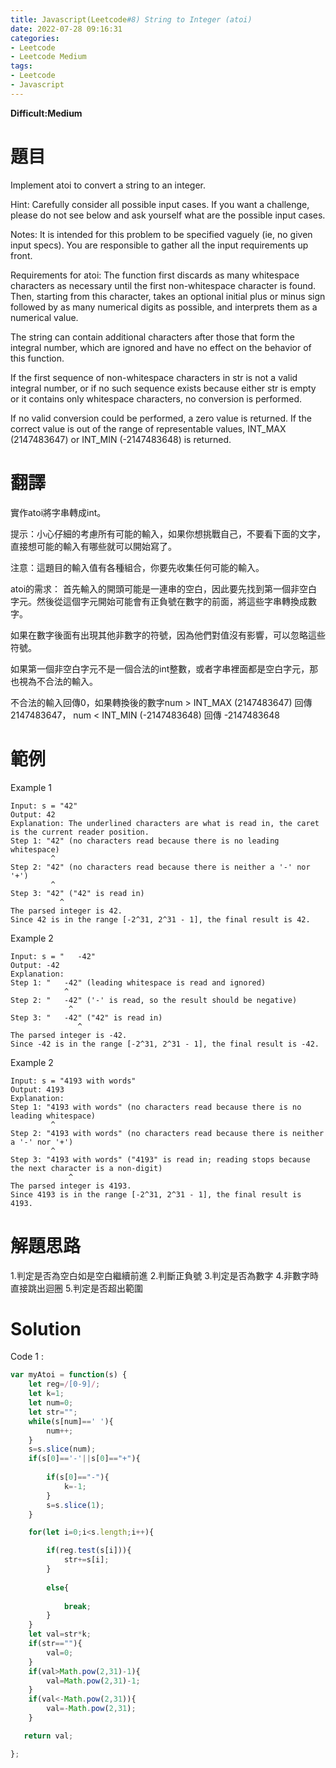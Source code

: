 ```yaml
---
title: Javascript(Leetcode#8) String to Integer (atoi)
date: 2022-07-28 09:16:31
categories: 
- Leetcode 
- Leetcode Medium 
tags:
- Leetcode
- Javascript
---
```


**Difficult:Medium**

# 題目

Implement atoi to convert a string to an integer.

Hint: Carefully consider all possible input cases. If you want a challenge, please do not see below and ask yourself what are the possible input cases.

Notes: It is intended for this problem to be specified vaguely (ie, no given input specs). You are responsible to gather all the input requirements up front.

Requirements for atoi:
The function first discards as many whitespace characters as necessary until the first non-whitespace character is found. Then, starting from this character, takes an optional initial plus or minus sign followed by as many numerical digits as possible, and interprets them as a numerical value.

The string can contain additional characters after those that form the integral number, which are ignored and have no effect on the behavior of this function.

If the first sequence of non-whitespace characters in str is not a valid integral number, or if no such sequence exists because either str is empty or it contains only whitespace characters, no conversion is performed.

If no valid conversion could be performed, a zero value is returned. If the correct value is out of the range of representable values, INT_MAX (2147483647) or INT_MIN (-2147483648) is returned.

<!--more-->

# 翻譯

實作atoi將字串轉成int。

提示：小心仔細的考慮所有可能的輸入，如果你想挑戰自己，不要看下面的文字，直接想可能的輸入有哪些就可以開始寫了。

注意：這題目的輸入值有各種組合，你要先收集任何可能的輸入。

atoi的需求：
首先輸入的開頭可能是一連串的空白，因此要先找到第一個非空白字元。然後從這個字元開始可能會有正負號在數字的前面，將這些字串轉換成數字。

如果在數字後面有出現其他非數字的符號，因為他們對值沒有影響，可以忽略這些符號。

如果第一個非空白字元不是一個合法的int整數，或者字串裡面都是空白字元，那也視為不合法的輸入。

不合法的輸入回傳0，如果轉換後的數字num > INT_MAX (2147483647) 回傳2147483647， num < INT_MIN (-2147483648) 回傳 -2147483648

# 範例

Example 1

```
Input: s = "42"
Output: 42
Explanation: The underlined characters are what is read in, the caret is the current reader position.
Step 1: "42" (no characters read because there is no leading whitespace)
         ^
Step 2: "42" (no characters read because there is neither a '-' nor '+')
         ^
Step 3: "42" ("42" is read in)
           ^
The parsed integer is 42.
Since 42 is in the range [-2^31, 2^31 - 1], the final result is 42.
```

Example 2

```
Input: s = "   -42"
Output: -42
Explanation:
Step 1: "   -42" (leading whitespace is read and ignored)
            ^
Step 2: "   -42" ('-' is read, so the result should be negative)
             ^
Step 3: "   -42" ("42" is read in)
               ^
The parsed integer is -42.
Since -42 is in the range [-2^31, 2^31 - 1], the final result is -42.
```


Example 2

```
Input: s = "4193 with words"
Output: 4193
Explanation:
Step 1: "4193 with words" (no characters read because there is no leading whitespace)
         ^
Step 2: "4193 with words" (no characters read because there is neither a '-' nor '+')
         ^
Step 3: "4193 with words" ("4193" is read in; reading stops because the next character is a non-digit)
             ^
The parsed integer is 4193.
Since 4193 is in the range [-2^31, 2^31 - 1], the final result is 4193.
```


# 解題思路
1.判定是否為空白如是空白繼續前進
2.判斷正負號
3.判定是否為數字
4.非數字時直接跳出迴圈
5.判定是否超出範圍



# Solution

Code 1 :
```javascript
var myAtoi = function(s) {
    let reg=/[0-9]/;
    let k=1;
    let num=0;
    let str="";
    while(s[num]==' '){
        num++;
    }
    s=s.slice(num);
    if(s[0]=='-'||s[0]=="+"){
      
        if(s[0]=="-"){
            k=-1;
        }
        s=s.slice(1);
    }

    for(let i=0;i<s.length;i++){

        if(reg.test(s[i])){
            str+=s[i];
        }
        
        else{
            
            break;
        }
    }
    let val=str*k;
    if(str==""){
        val=0;
    }
    if(val>Math.pow(2,31)-1){
        val=Math.pow(2,31)-1;
    }
    if(val<-Math.pow(2,31)){
        val=-Math.pow(2,31);
    }

   return val;

};
```



